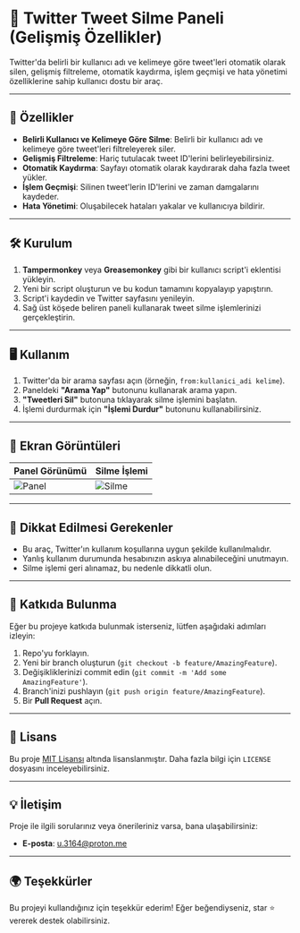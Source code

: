 # 🚀 Twitter Tweet Silme Paneli (Gelişmiş Özellikler)

Twitter'da belirli bir kullanıcı adı ve kelimeye göre tweet'leri otomatik olarak silen, gelişmiş filtreleme, otomatik kaydırma, işlem geçmişi ve hata yönetimi özelliklerine sahip kullanıcı dostu bir araç.

---

## 🌟 Özellikler

- **Belirli Kullanıcı ve Kelimeye Göre Silme**: Belirli bir kullanıcı adı ve kelimeye göre tweet'leri filtreleyerek siler.
- **Gelişmiş Filtreleme**: Hariç tutulacak tweet ID'lerini belirleyebilirsiniz.
- **Otomatik Kaydırma**: Sayfayı otomatik olarak kaydırarak daha fazla tweet yükler.
- **İşlem Geçmişi**: Silinen tweet'lerin ID'lerini ve zaman damgalarını kaydeder.
- **Hata Yönetimi**: Oluşabilecek hataları yakalar ve kullanıcıya bildirir.

---

## 🛠️ Kurulum

1. **Tampermonkey** veya **Greasemonkey** gibi bir kullanıcı script'i eklentisi yükleyin.
2. Yeni bir script oluşturun ve bu kodun tamamını kopyalayıp yapıştırın.
3. Script'i kaydedin ve Twitter sayfasını yenileyin.
4. Sağ üst köşede beliren paneli kullanarak tweet silme işlemlerinizi gerçekleştirin.

---

## 🖥️ Kullanım

1. Twitter'da bir arama sayfası açın (örneğin, `from:kullanici_adi kelime`).
2. Paneldeki **"Arama Yap"** butonunu kullanarak arama yapın.
3. **"Tweetleri Sil"** butonuna tıklayarak silme işlemini başlatın.
4. İşlemi durdurmak için **"İşlemi Durdur"** butonunu kullanabilirsiniz.

---

## 📸 Ekran Görüntüleri

| Panel Görünümü | Silme İşlemi |
|----------------|--------------|
| ![Panel](https://via.placeholder.com/400x200) | ![Silme](https://via.placeholder.com/400x200) |

---

## 🛑 Dikkat Edilmesi Gerekenler

- Bu araç, Twitter'ın kullanım koşullarına uygun şekilde kullanılmalıdır.
- Yanlış kullanım durumunda hesabınızın askıya alınabileceğini unutmayın.
- Silme işlemi geri alınamaz, bu nedenle dikkatli olun.

---

## 🤝 Katkıda Bulunma

Eğer bu projeye katkıda bulunmak isterseniz, lütfen aşağıdaki adımları izleyin:

1. Repo'yu forklayın.
2. Yeni bir branch oluşturun (`git checkout -b feature/AmazingFeature`).
3. Değişikliklerinizi commit edin (`git commit -m 'Add some AmazingFeature'`).
4. Branch'inizi pushlayın (`git push origin feature/AmazingFeature`).
5. Bir **Pull Request** açın.

---

## 📜 Lisans

Bu proje [MIT Lisansı](LICENSE) altında lisanslanmıştır. Daha fazla bilgi için `LICENSE` dosyasını inceleyebilirsiniz.

---

## 💡 İletişim

Proje ile ilgili sorularınız veya önerileriniz varsa, bana ulaşabilirsiniz:

- **E-posta**: u.3164@proton.me

---

## 🌍 Teşekkürler

Bu projeyi kullandığınız için teşekkür ederim! Eğer beğendiyseniz, star ⭐ vererek destek olabilirsiniz.
